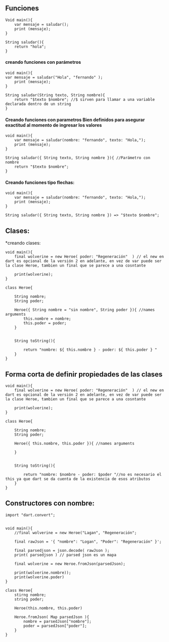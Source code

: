 

## Funciones 


	Void main(){
		var mensaje = saludar();
		print (mensaje);
	}
	
	String saludar(){
		return "hola";
	}


#### creando funciones con parámetros

	void main(){
	var mensaje = saludar("Hola", "fernando" );
		print (mensaje);
	}
	
	String saludar(String texto, String nombre){
		return "$texto $nombre"; //$ sirven para llamar a una variable declarada dentro de un string
	}


#### Creando funciones con parametros Bien definidos para asegurar exactitud al momento de ingresar los valores



	void main(){
		var mensaje = saludar(nombre: "fernando", texto: "Hola,");
		print (mensaje);
	}
	
	String saludar({ String texto, String nombre }){ //Parámetro con nombre
		return "$texto $nombre";
	}


#### Creando funciones tipo flechas:


	void main(){
		var mensaje = saludar(nombre: "fernando", texto: "Hola,");
		print (mensaje);
	}

	String saludar({ String texto, String nombre }) => "$texto $nombre";


## Clases:

*creando clases:

	void main(){
		final wolverine = new Heroe( poder: "Regeneración"  ) // el new en dart es opcional de la versión 2 en adelante, en vez de var puede ser la clase Heroe, tambien un final que se parece a una cosntante
		
		print(wolverine);
	}

	class Heroe{
		
		String nombre;
		String poder;
	        
		Heroe({ String nombre = "sin nombre", String poder }){ //names arguments
			this.nombre = nombre;
			this.poder = poder;
		}
		
		
		String toString(){
		
			return "nombre: ${ this.nombre } - poder: ${ this.poder } "
		}
	}
	

## Forma corta de definir propiedades de las clases

	void main(){
		final wolverine = new Heroe( poder: "Regeneración"  ) // el new en dart es opcional de la versión 2 en adelante, en vez de var puede ser la clase Heroe, tambien un final que se parece a una cosntante
		
		print(wolverine);
	}

	class Heroe{
		
		String nombre;
		String poder;
	        
		Heroe({ this.nombre, this.poder }){ //names arguments

		}
		
		
		String toString(){
		
			return "nombre: $nombre - poder: $poder "//no es necesario el this ya que dart se da cuenta de la existencia de esos atributos
		}
	}
		
	
## Constructores con nombre:
	
	import "dart.convert";
	

	void main(){
		//final wolverine = new Heroe("Lagan", "Regeneración";
		
		final rawJson = '{ "nombre": "Logan", "Poder": "Regeneración" }';
		
		final parsedjson = json.decode( rawJson );
		print( parsedjson ) // parsed json es un mapa

		final wolverine = new Heroe.fromJson(parsedJson);

		print(wolverine.nombre));
		print(wolverine.poder)
	}

	class Heroe{
		stirng nombre;
		string poder;

		Heroe(this.nombre, this.poder)
		
		Heroe.fromJson( Map parsedJson ){
			nombre = parsedJson["nombre"];
			poder = parsedJson["poder"];
		}
	}
	



